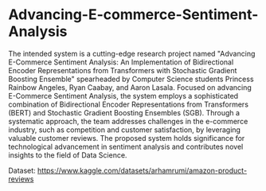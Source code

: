 # Advancing-E-commerce-Sentiment-Analysis

The intended system is a cutting-edge research project named "Advancing E-Commerce Sentiment Analysis: An Implementation of Bidirectional Encoder Representations from Transformers with Stochastic Gradient Boosting Ensemble" spearheaded by Computer Science students Princess Rainbow Angeles, Ryan Caabay, and Aaron Lasala. Focused on advancing E-Commerce Sentiment Analysis, the system employs a sophisticated combination of Bidirectional Encoder Representations from Transformers (BERT) and Stochastic Gradient Boosting Ensembles (SGB). Through a systematic approach, the team addresses challenges in the e-commerce industry, such as competition and customer satisfaction, by leveraging valuable customer reviews. The proposed system holds significance for technological advancement in sentiment analysis and contributes novel insights to the field of Data Science.

Dataset: https://www.kaggle.com/datasets/arhamrumi/amazon-product-reviews
